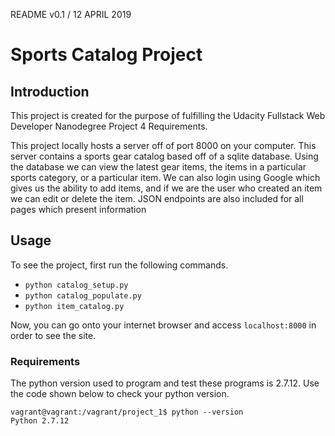 README v0.1 / 12 APRIL 2019

# Sports Catalog Project

## Introduction
This project is created for the purpose of fulfilling the Udacity Fullstack Web
Developer Nanodegree Project 4 Requirements.

This project locally hosts a server off of port 8000 on your computer. This
server contains a sports gear catalog based off of a sqlite database. Using
the database we can view the latest gear items, the items in a particular sports
category, or a particular item. We can also login using Google which gives us
the ability to add items, and if we are the user who created an item we can
edit or delete the item. JSON endpoints are also included for all pages which
present information

## Usage
To see the project, first run the following commands.
* `python catalog_setup.py`
* `python catalog_populate.py`
* `python item_catalog.py`

Now, you can go onto your internet browser and access `localhost:8000` in order
to see the site.

### Requirements
The python version used to program and test these programs is 2.7.12. Use the
code shown below to check your python version.
```
vagrant@vagrant:/vagrant/project_1$ python --version
Python 2.7.12
```

